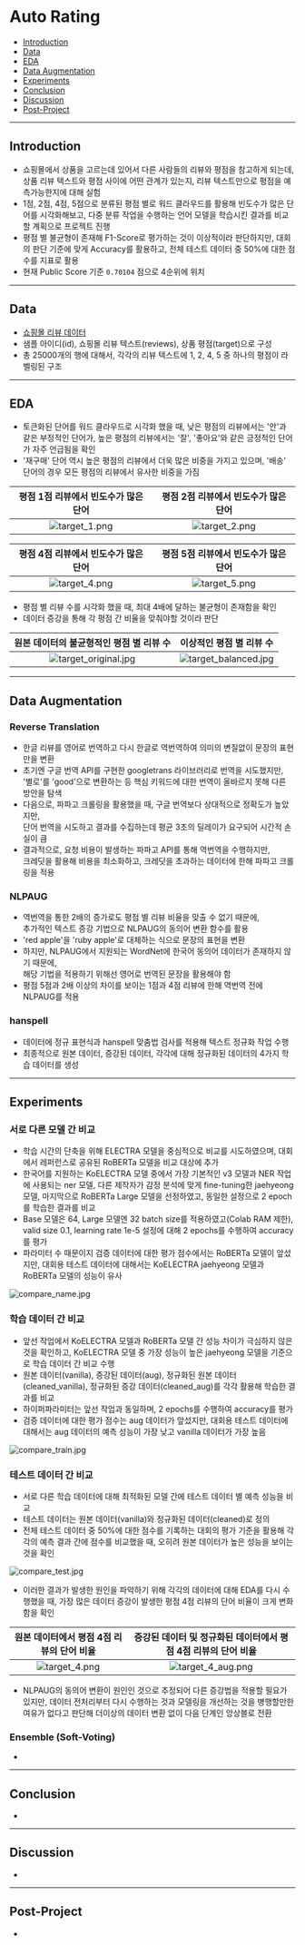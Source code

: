 # Auto Rating
- [Introduction](#introduction)
- [Data](#data)
- [EDA](#eda)
- [Data Augmentation](#data-augmentation)
- [Experiments](#experiments)
- [Conclusion](#conclusion)
- [Discussion](#discussion)
- [Post-Project](#post-project)

---

## Introduction

- 쇼핑몰에서 상품을 고르는데 있어서 다른 사람들의 리뷰와 평점을 참고하게 되는데,
상품 리뷰 텍스트와 평점 사이에 어떤 관계가 있는지, 리뷰 텍스트만으로 평점을 예측가능한지에 대해 실험
- 1점, 2점, 4점, 5점으로 분류된 평점 별로 워드 클라우드를 활용해 빈도수가 많은 단어를 시각화해보고,
다중 분류 작업을 수행하는 언어 모델을 학습시킨 결과를 비교할 계획으로 프로젝트 진행
- 평점 별 불균형이 존재해 F1-Score로 평가하는 것이 이상적이라 판단하지만,
대회의 판단 기준에 맞게 Accuracy를 활용하고, 전체 테스트 데이터 중 50%에 대한 점수를 지표로 활용
- 현재 Public Score 기준 `0.70104` 점으로 4순위에 위치

---

## Data

- [쇼핑몰 리뷰 데이터](https://dacon.io/competitions/official/235938/data)
- 샘플 아이디(id), 쇼핑몰 리뷰 텍스트(reviews), 상품 평점(target)으로 구성
- 총 25000개의 행에 대해서, 각각의 리뷰 텍스트에 1, 2, 4, 5 중 하나의 평점이 라벨링된 구조

---

## EDA

- 토큰화된 단어를 워드 클라우드로 시각화 했을 때, 낮은 평점의 리뷰에서는 '안'과 같은 부정적인 단어가,
높은 평점의 리뷰에서는 '잘', '좋아요'와 같은 긍정적인 단어가 자주 언급됨을 확인
- '재구매' 단어 역시 높은 평점의 리뷰에서 더욱 많은 비중을 가지고 있으며,
'배송' 단어의 경우 모든 평점의 리뷰에서 유사한 비중을 가짐

|평점 1점 리뷰에서 빈도수가 많은 단어|평점 2점 리뷰에서 빈도수가 많은 단어|
|:-:|:-:|
|![target_1.png](.images/target_1.png)|![target_2.png](.images/target_2.png)|

|평점 4점 리뷰에서 빈도수가 많은 단어|평점 5점 리뷰에서 빈도수가 많은 단어|
|:-:|:-:|
|![target_4.png](.images/target_4.png)|![target_5.png](.images/target_5.png)|

- 평점 별 리뷰 수를 시각화 했을 때, 최대 4배에 달하는 불균형이 존재함을 확인
- 데이터 증강을 통해 각 평점 간 비율을 맞춰야할 것이라 판단

|원본 데이터의 불균형적인 평점 별 리뷰 수|이상적인 평점 별 리뷰 수|
|:-:|:-:|
|![target_original.jpg](.images/target_original.jpg)|![target_balanced.jpg](.images/target_balanced.jpg)|

---

## Data Augmentation

### Reverse Translation

- 한글 리뷰를 영어로 번역하고 다시 한글로 역번역하여 의미의 변질없이 문장의 표현만을 변환
- 초기엔 구글 번역 API를 구현한 googletrans 라이브러리로 번역을 시도했지만,   
'별로'를 'good'으로 변환하는 등 핵심 키워드에 대한 번역이 올바르지 못해 다른 방안을 탐색
- 다음으로, 파파고 크롤링을 활용했을 때, 구글 번역보다 상대적으로 정확도가 높았지만,   
단어 번역을 시도하고 결과를 수집하는데 평균 3초의 딜레이가 요구되어 시간적 손실이 큼
- 결과적으로, 요청 비용이 발생하는 파파고 API를 통해 역번역을 수행하지만,   
크레딧을 활용해 비용을 최소화하고, 크레딧을 초과하는 데이터에 한해 파파고 크롤링을 적용

### NLPAUG

- 역번역을 통한 2배의 증가로도 평점 별 리뷰 비율을 맞출 수 없기 때문에,   
추가적인 텍스트 증강 기법으로 NLPAUG의 동의어 변환 함수를 활용
- 'red apple'을 'ruby apple'로 대체하는 식으로 문장의 표현을 변환
- 하지만, NLPAUG에서 지원되는 WordNet에 한국어 동의어 데이터가 존재하지 않기 때문에,   
해당 기법을 적용하기 위해선 영어로 번역된 문장을 활용해야 함
- 평점 5점과 2배 이상의 차이를 보이는 1점과 4점 리뷰에 한해 역번역 전에 NLPAUG를 적용

### hanspell

- 데이터에 정규 표현식과 hanspell 맞춤법 검사를 적용해 텍스트 정규화 작업 수행
- 최종적으로 원본 데이터, 증강된 데이터, 각각에 대해 정규화된 데이터의 4가지 학습 데이터를 생성

---

## Experiments

### 서로 다른 모델 간 비교

- 학습 시간의 단축을 위해 ELECTRA 모델을 중심적으로 비교를 시도하였으며,
대회에서 레퍼런스로 공유된 RoBERTa 모델을 비교 대상에 추가
- 한국어를 지원하는 KoELECTRA 모델 중에서 가장 기본적인 v3 모델과
NER 작업에 사용되는 ner 모델, 다른 제작자가 감정 분석에 맞게 fine-tuning한 jaehyeong 모델,
마지막으로 RoBERTa Large 모델을 선정하였고, 동일한 설정으로 2 epoch를 학습한 결과를 비교
- Base 모델은 64, Large 모델엔 32 batch size를 적용하였고(Colab RAM 제한),
valid size 0.1, learning rate 1e-5 설정에 대해 2 epochs를 수행하여 accuracy를 평가
- 파라미터 수 때문이지 검증 데이터에 대한 평가 점수에서는 RoBERTa 모델이 앞섰지만,
대회용 테스트 데이터에 대해서는 KoELECTRA jaehyeong 모델과 RoBERTa 모델의 성능이 유사

![compare_name.jpg](.images/compare_name.jpg)

### 학습 데이터 간 비교

- 앞선 작업에서 KoELECTRA 모델과 RoBERTa 모델 간 성능 차이가 극심하지 않은 것을 확인하고,
KoELECTRA 모델 중 가장 성능이 높은 jaehyeong 모델을 기준으로 학습 데이터 간 비교 수행
- 원본 데이터(vanilla), 증강된 데이터(aug), 정규화된 원본 데이터(cleaned_vanilla),
정규화된 증강 데이터(cleaned_aug)를 각각 활용해 학습한 결과를 비교
- 하이퍼파라미터는 앞선 작업과 동일하며, 2 epochs를 수행하여 accuracy를 평가
- 검증 데이터에 대한 평가 점수는 aug 데이터가 앞섰지만,
대회용 테스트 데이터에 대해서는 aug 데이터의 예측 성능이 가장 낮고 vanilla 데이터가 가장 높음

![compare_train.jpg](.images/compare_train.jpg)

### 테스트 데이터 간 비교

- 서로 다른 학습 데이터에 대해 최적화된 모델 간에 테스트 데이터 별 예측 성능을 비교
- 테스트 데이터는 원본 데이터(vanilla)와 정규화된 데이터(cleaned)로 정의
- 전체 테스트 데이터 중 50%에 대한 점수를 기록하는 대회의 평가 기준을 활용해
각각의 예측 결과 간에 점수를 비교했을 때, 오히려 원본 데이터가 높은 성능을 보이는 것을 확인

![compare_test.jpg](.images/compare_test.jpg)

- 이러한 결과가 발생한 원인을 파악하기 위해 각각의 데이터에 대해 EDA를 다시 수행했을 때,
가장 많은 데이터 증강이 발생한 평점 4점 리뷰의 단어 비율이 크게 변화함을 확인

|원본 데이터에서 평점 4점 리뷰의 단어 비율|증강된 데이터 및 정규화된 데이터에서 평점 4점 리뷰의 단어 비율|
|:-:|:-:|
|![target_4.png](.images/target_4.png)|![target_4_aug.png](.images/target_4_aug.png)|

- NLPAUG의 동의어 변환이 원인인 것으로 추정되어 다른 증강법을 적용할 필요가 있지만,
데이터 전처리부터 다시 수행하는 것과 모델링을 개선하는 것을 병행할만한 여유가 없다고 판단해
더이상의 데이터 변환 없이 다음 단계인 앙상블로 전환

### Ensemble (Soft-Voting)

- 

---

## Conclusion
- 

---

## Discussion
- 

---

## Post-Project
- 
